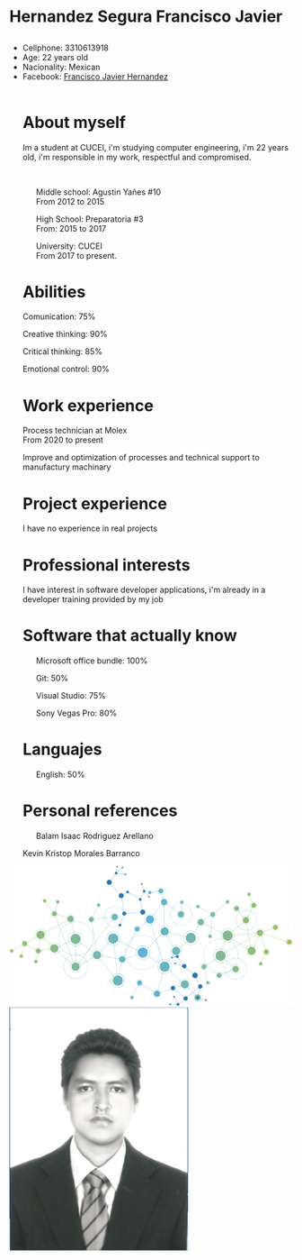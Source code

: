<html>
<body>
  <div id="main">
    <div id="header">
      <div id="logo">
        <div id="logo_text">
          <h1>Hernandez Segura Francisco Javier</h1>
          <h2></h2>
        </div>
      </div>
    </div>
    <div id="site_content">
      <div class="sidebar">
        <ul class="options-list">
          <li class="options-item">Cellphone: 3310613918</li>
          <li class="options-item">Age: 22 years old</li>
          <li class="options-item">Nacionality: Mexican</li>
          <li class="options-item">Facebook: <a href="https://www.facebook.com/francisco.h.segura">Francisco Javier Hernandez</a></li>
      <div id="content" class="center">
      <br><h1>About myself</h1>
      <p>
        Im a student at CUCEI, i'm studying computer engineering, i'm 22 years old, i'm responsible in my work, respectful and compromised.
      </p><br>
      <div class="oprion-list">
        <ul class="option-item">
          <p>
            Middle school: Agustin Yañes #10<br>
            From 2012 to 2015
          </p>
        </ul>
        <ul class="option-item">
          <p>
            High School: Preparatoria #3<br>
            From: 2015 to 2017
        </P>
        </ul>
        <ul class="options-item">
          <p>
            University: CUCEI<br>
            From 2017 to present.
          </p>    
        </ul>
      </div>
      <div>
        <h1>
          Abilities
        </h1>
        <div>
          <p>Comunication: 75%</p>
          <p>Creative thinking: 90%</p>
          <p>Critical thinking: 85%</p>
          <p>Emotional control: 90%</p>
        </div>
      </div>
      <div>
        <h1>Work experience</h1>
        <p>Process technician at Molex<br> From 2020 to present</p>
        <p>Improve and optimization of processes and technical support to manufactury machinary</p>
      </div>
      <div>
        <h1>Project experience</h1>
        <p>I have no experience in real projects</p>
      </div>
      <div>
        <h1>Professional interests</h1>
        <p>I have interest in software developer applications, i'm already in a developer training provided by my job </p>
      </div>
      <div>
        <h1>Software that actually know</h1>
        <div class="option-list">
          <ul class="option-item">
            <p>Microsoft office bundle: 100%</p>
          </ul>
          <ul class="option-item">
            <p>Git: 50%</p>
          </ul>
          <ul class="option-item">
            <p>Visual Studio: 75%</p>
          </ul>
          <ul class="option-item">
            <p>Sony Vegas Pro: 80%</p>
          </ul>
        </div>
      </div>
      <div>
        <h1>Languajes</h1>
        <div class="option-list">
          <ul class="option-item">
            <p>English: 50%</p>
          </ul>
        </div>
      </div>
      <div>
        <h1>Personal references</h1>
        <div class="option-list">
          <ul class="option-item">
            <p>Balam Isaac Rodriguez Arellano</p>
          </div>
        </ul>
        <div class="option-list">
          <ul class="option-item">
            <p>Kevin Kristop Morales Barranco</p>
          </div>
        </ul>
      </div>
      <img src="networks.png" alt="Networks">
      <img src="Foto.PNG" alt="Foto">     
    </div>
</body>
</html>
